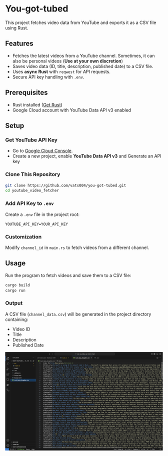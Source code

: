 # You-got-tubed

This project fetches video data from YouTube and exports it as a CSV file using Rust.

## Features
- Fetches the latest videos from a YouTube channel. Sometimes, it can also be personal videos (__Use at your own discretion__)
- Saves video data (ID, title, description, published date) to a CSV file.
- Uses **async Rust** with `reqwest` for API requests.
- Secure API key handling with `.env`.

## Prerequisites
- Rust installed ([Get Rust](https://www.rust-lang.org/tools/install))
- Google Cloud account with YouTube Data API v3 enabled

## Setup

### Get YouTube API Key
- Go to [Google Cloud Console](https://console.cloud.google.com/).
- Create a new project, enable **YouTube Data API v3** and Generate an API key

### Clone This Repository
```sh
git clone https://github.com/vats004/you-got-tubed.git
cd youtube_video_fetcher
```

### Add API Key to `.env`
Create a `.env` file in the project root:
```env
YOUTUBE_API_KEY=YOUR_API_KEY
```

### Customization
Modify `channel_id` in `main.rs` to fetch videos from a different channel.

## Usage
Run the program to fetch videos and save them to a CSV file:
```sh
cargo build
cargo run
```

### Output
A CSV file (`channel_data.csv`) will be generated in the project directory containing:
- Video ID
- Title
- Description
- Published Date

![Project Overview](images/overview.png)
